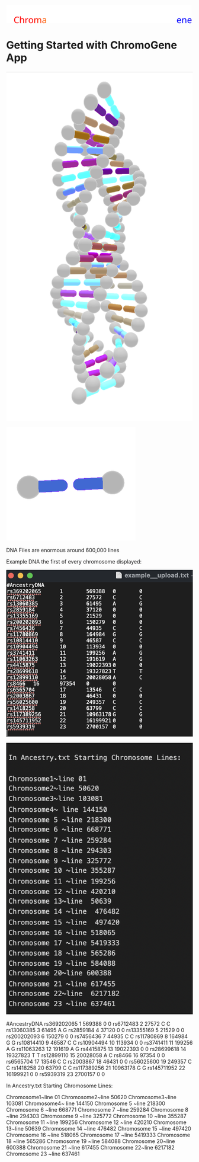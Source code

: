 
![GitHub Logo](client/src/assets/Icons/company.svg)

# Getting Started with ChromoGene App

![GitHub Logo](client/src/assets/images/chromosome2.png)

![GitHub Logo](client/src/assets/images/snpp.png)

DNA Files are enormous around 600,000 lines 

Example DNA the first of every chromosome displayed: 

![GitHub Logo](client/src/assets/images/extxt.png)

![GitHub Logo](client/src/assets/images/start.png)

#AncestryDNA 
rs369202065	1	569388	0	0
rs6712483	2	27572	C	C
rs13060385	3	61495	A	G
rs2859184	4	37120	0	0
rs13355169	5	21529	0	0
rs200202093	6	150279	0	0
rs7456436	7	44935	C	C
rs11780869	8	164984	G	G
rs10814410	9	46587	C	C
rs10904494	10	113934	0	0
rs3741411	11	199256	A	G
rs11063263	12	191619	A	G
rs4415875	13	19022393	0	0
rs28699618	14	19327823	T	T
rs12899110	15	20028058	A	C
rs8466	16	97354	0	0
rs6565704	17	13546	C	C
rs2003867	18	46431	0	0
rs56025600	19	249357	C	C
rs1418258	20	63799	C	C
rs117389256	21	10963178	G	G
rs145711952	22	16199921	0	0
rs5939319	23	2700157	0	0

In Ancestry.txt Starting Chromosome Lines: 

Chromosome1~line 01
Chromosome2~line 50620
Chromosome3~line 103081
Chromosome4~ line 144150
Chromosome 5 ~line 218300
Chromosome 6 ~line 668771
Chromosome 7 ~line 259284
Chromosome 8 ~line 294303
Chromosome 9 ~line 325772
Chromosome 10 ~line 355287
Chromosome 11 ~line 199256
Chromosome 12 ~line 420210
Chromosome 13~line  50639
Chromosome 14 ~line  476482
Chromosome 15 ~line  497420
Chromosome 16 ~line 518065
Chromosome 17 ~line 5419333
Chromosome 18 ~line 565286
Chromosome 19 ~line 584088
Chromosome 20~line 600388
Chromosome 21 ~line 617455
Chromosome 22~line  6217182
Chromosome 23 ~line 637461

